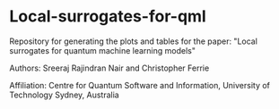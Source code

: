# Local-surrogates-for-qml

Repository for generating the plots and tables for the paper: "Local surrogates for quantum machine learning models"

Authors: Sreeraj Rajindran Nair and Christopher Ferrie

Affiliation: Centre for Quantum Software and Information, University of Technology Sydney, Australia
